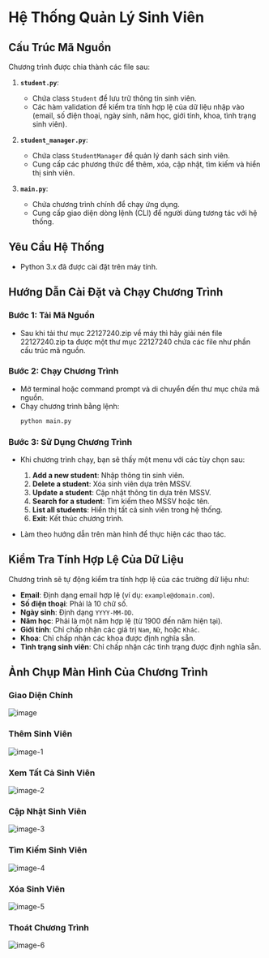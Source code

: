 # Hệ Thống Quản Lý Sinh Viên

## Cấu Trúc Mã Nguồn

Chương trình được chia thành các file sau:

1. **`student.py`**:

   - Chứa class `Student` để lưu trữ thông tin sinh viên.
   - Các hàm validation để kiểm tra tính hợp lệ của dữ liệu nhập vào (email, số điện thoại, ngày sinh, năm học, giới tính, khoa, tình trạng sinh viên).

2. **`student_manager.py`**:

   - Chứa class `StudentManager` để quản lý danh sách sinh viên.
   - Cung cấp các phương thức để thêm, xóa, cập nhật, tìm kiếm và hiển thị sinh viên.

3. **`main.py`**:
   - Chứa chương trình chính để chạy ứng dụng.
   - Cung cấp giao diện dòng lệnh (CLI) để người dùng tương tác với hệ thống.

## Yêu Cầu Hệ Thống

- Python 3.x đã được cài đặt trên máy tính.

## Hướng Dẫn Cài Đặt và Chạy Chương Trình

### Bước 1: Tải Mã Nguồn

- Sau khi tải thư mục 22127240.zip về máy thì hãy giải nén file 22127240.zip ta được một thư mục 22127240 chứa các file như phần cấu trúc mã nguồn.

### Bước 2: Chạy Chương Trình

- Mở terminal hoặc command prompt và di chuyển đến thư mục chứa mã nguồn.
- Chạy chương trình bằng lệnh:
  ```bash
  python main.py
  ```

### Bước 3: Sử Dụng Chương Trình

- Khi chương trình chạy, bạn sẽ thấy một menu với các tùy chọn sau:

  1. **Add a new student**: Nhập thông tin sinh viên.
  2. **Delete a student**: Xóa sinh viên dựa trên MSSV.
  3. **Update a student**: Cập nhật thông tin dựa trên MSSV.
  4. **Search for a student**: Tìm kiếm theo MSSV hoặc tên.
  5. **List all students**: Hiển thị tất cả sinh viên trong hệ thống.
  6. **Exit**: Kết thúc chương trình.

- Làm theo hướng dẫn trên màn hình để thực hiện các thao tác.

## Kiểm Tra Tính Hợp Lệ Của Dữ Liệu

Chương trình sẽ tự động kiểm tra tính hợp lệ của các trường dữ liệu như:

- **Email**: Định dạng email hợp lệ (ví dụ: `example@domain.com`).
- **Số điện thoại**: Phải là 10 chữ số.
- **Ngày sinh**: Định dạng `YYYY-MM-DD`.
- **Năm học**: Phải là một năm hợp lệ (từ 1900 đến năm hiện tại).
- **Giới tính**: Chỉ chấp nhận các giá trị `Nam`, `Nữ`, hoặc `Khác`.
- **Khoa**: Chỉ chấp nhận các khoa được định nghĩa sẵn.
- **Tình trạng sinh viên**: Chỉ chấp nhận các tình trạng được định nghĩa sẵn.

## Ảnh Chụp Màn Hình Của Chương Trình

### Giao Diện Chính

![image](https://github.com/user-attachments/assets/e84b5748-31ce-4a11-83bf-0a27cd3e4150)

### Thêm Sinh Viên

![image-1](https://github.com/user-attachments/assets/70c39aa4-1d31-459b-82f3-ce43ff7503ab)

### Xem Tất Cả Sinh Viên

![image-2](https://github.com/user-attachments/assets/2cf7bcf1-8c62-4485-b9ea-c0e2b07d415a)

### Cập Nhật Sinh Viên

![image-3](https://github.com/user-attachments/assets/1c52bb7e-a2bb-4720-9826-e713664cdefa)

### Tìm Kiếm Sinh Viên

![image-4](https://github.com/user-attachments/assets/b041a043-e2db-48b0-ae24-5bc98991eae4)

### Xóa Sinh Viên

![image-5](https://github.com/user-attachments/assets/1b2b5b2d-b76f-4fac-8b1f-74cdfda97df2)

### Thoát Chương Trình

![image-6](https://github.com/user-attachments/assets/3548c2b8-6ab5-4041-b4f2-8ca690bc7614)

